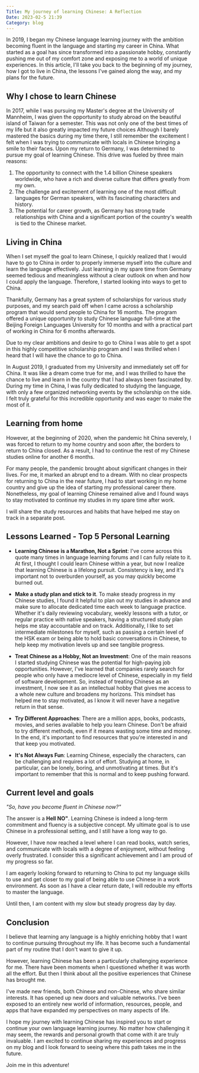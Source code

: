 ```yaml
---
Title: My journey of learning Chinese: A Reflection
Date: 2023-02-5 21:39
Category: blog
---
```


In 2019, I began my Chinese language learning journey with the ambition becoming fluent in the language and starting my career in China. What started as a goal has since transformed into a passionate hobby, constantly pushing me out of my comfort zone and exposing me to a world of unique experiences. In this article, I'll take you back to the beginning of my journey, how I got to live in China, the lessons I've gained along the way, and my plans for the future.

## Why I chose to learn Chinese

In 2017, while I was pursuing my Master's degree at the University of Mannheim, I was given the opportunity to study abroad on the beautiful island of Taiwan for a semester. This was not only one of the best times of my life but it also greatly impacted my future choices
Although I barely mastered the basics during my time there, I still remember the excitement I felt when I was trying to communicate with locals in Chinese bringing a smile to their faces.
Upon my return to Germany, I was determined to pursue my goal of learning Chinese. This drive was fueled by three main reasons:

1. The opportunity to connect with the 1.4 billion Chinese speakers worldwide, who have a rich and diverse culture that differs greatly from my own.
2. The challenge and excitement of learning one of the most difficult languages for German speakers, with its fascinating characters and history.
3. The potential for career growth, as Germany has strong trade relationships with China and a significant portion of the country's wealth is tied to the Chinese market.

## Living in China

When I set myself the goal to learn Chinese, I quickly realized that I would have to go to China in order to properly immerse myself into the culture and learn the language effectively. Just learning in my spare time from Germany seemed tedious and meaningless without a clear outlook on when and how I could apply the language. Therefore, I started looking into ways to get to China.

Thankfully, Germany has a great system of scholarships for various study purposes, and my search paid off when I came across a scholarship program that would send people to China for 16 months. The program offered a unique opportunity to study Chinese language full-time at the Beijing Foreign Languages University for 10 months and with a practical part of working in China for 6 months afterwards. 

Due to my clear ambitions and desire to go to China I was able to get a spot in this highly competitive scholarship program and I was thrilled when I heard that I will have the chance to go to China.

In August 2019, I graduated from my University and immediately set off for China. It was like a dream come true for me, and I was thrilled to have the chance to live and learn in the country that I had always been fascinated by. During my time in China, I was fully dedicated to studying the language, with only a few organized networking events by the scholarship on the side. I felt truly grateful for this incredible opportunity and was eager to make the most of it.

## Learning from home

However, at the beginning of 2020, when the pandemic hit China severely, I was forced to return to my home country and soon after, the borders to return to China closed. As a result, I had to continue the rest of my Chinese studies online for another 6 months.

For many people, the pandemic brought about significant changes in their lives. For me, it marked an abrupt end to a dream. With no clear prospects for returning to China in the near future, I had to start working in my home country and give up the idea of starting my professional career there. Nonetheless, my goal of learning Chinese remained alive and I found ways to stay motivated to continue my studies in my spare time after work.

I will share the study resources and habits that have helped me stay on track in a separate post.

## Lessons Learned - Top 5 Personal Learning

- **Learning Chinese is a Marathon, Not a Sprint**: I've come across this quote many times in language learning forums and I can fully relate to it. At first, I thought I could learn Chinese within a year, but now I realize that learning Chinese is a lifelong pursuit. Consistency is key, and it's important not to overburden yourself, as you may quickly become burned out.

- **Make a study plan and stick to it**. To make steady progress in my Chinese studies, I found it helpful to plan out my studies in advance and make sure to allocate dedicated time each week to language practice. Whether it's daily reviewing vocabulary, weekly lessons with a tutor, or regular practice with native speakers, having a structured study plan helps me stay accountable and on track. Additionally, I like to set intermediate milestones for myself, such as passing a certain level of the HSK exam or being able to hold basic conversations in Chinese, to help keep my motivation levels up and see tangible progress.

- **Treat Chinese as a Hobby, Not an Investment**: One of the main reasons I started studying Chinese was the potential for high-paying job opportunities. However, I've learned that companies rarely search for people who only have a mediocre level of Chinese, especially in my field of software development. So, instead of treating Chinese as an investment, I now see it as an intellectual hobby that gives me access to a whole new culture and broadens my horizons. This mindset has helped me to stay motivated, as I know it will never have a negative return in that sense.

- **Try Different Approaches**: There are a million apps, books, podcasts, movies, and series available to help you learn Chinese. Don't be afraid to try different methods, even if it means wasting some time and money. In the end, it's important to find resources that you're interested in and that keep you motivated.

- **It's Not Always Fun**: Learning Chinese, especially the characters, can be challenging and requires a lot of effort. Studying at home, in particular, can be lonely, boring, and unmotivating at times. But it's important to remember that this is normal and to keep pushing forward.

## Current level and goals 

*"So, have you become fluent in Chinese now?"*

The answer is a **Hell NO"**. Learning Chinese is indeed a long-term commitment and fluency is a subjective concept. My ultimate goal is to use Chinese in a professional setting, and I still have a long way to go.

However, I have now reached a level where I can read books, watch series, and communicate with locals with a degree of enjoyment, without feeling overly frustrated. I consider this a significant achievement and I am proud of my progress so far.

I am eagerly looking forward to returning to China to put my language skills to use and get closer to my goal of being able to use Chinese in a work environment. As soon as I have a clear return date, I will redouble my efforts to master the language.

Until then, I am content with my slow but steady progress day by day.


## Conclusion

I believe that learning any language is a highly enriching hobby that I want to continue pursuing throughout my life. It has become such a fundamental part of my routine that I don't want to give it up.

However, learning Chinese has been a particularly challenging experience for me. There have been moments when I questioned whether it was worth all the effort. But then I think about all the positive experiences that Chinese has brought me. 

I've made new friends, both Chinese and non-Chinese, who share similar interests. It has opened up new doors and valuable networks. I've been exposed to an entirely new world of information, resources, people, and apps that have expanded my perspectives on many aspects of life.

I hope my journey with learning Chinese has inspired you to start or continue your own language learning journey. No matter how challenging it may seem, the rewards and personal growth that come with it are truly invaluable. I am excited to continue sharing my experiences and progress on my blog and I look forward to seeing where this path takes me in the future.

Join me in this adventure!
